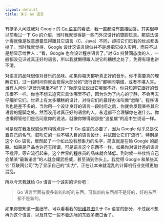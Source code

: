 ```yaml
---
layout: default
title: 关于 Go 语言
---
```



有挺多人问过我对 Google 的 [Go 语言](http://golang.org)的看法，我一直都没有直接回答。其实很早以前看过一下 Go 的介绍，当时我就觉得是一些门外汉设计的蹩脚玩具。那语法设计得就像是故意想要显得跟其它语言（C，Java）不同，却把它们已有的优点都丢掉了。当时我就觉得，Google 设计这语言貌似并不是想把它投入实用，而只不过是想显示给世人：“看，Google 也会设计程序语言了。”对 Go 持赞同态度的人，一般都没见识过真正好的语言，所以我就懒得跟人说它的糟糕之处了，免得有理也讲不清。

对语言的品味很像对音乐的品味。如果你每天都听真正好的音乐，你不需要真的理解它们，过一段时间你就会觉得大部分的“流行音乐”都味同嚼蜡，或者不堪入耳。当有人问你“这音乐哪里不好了？”你却没法说出它哪里不好，你只知道它跟好的音乐很不一样。你也不想去追究它具体哪里不好，因为你为了内心的宁静，不会再去仔细听它们。世界上有太多糟糕的设计，对待它们的最好办法叫做“忽略”。程序语言也是差不多的，当你用一个设计良好的语言一段时间之后，你就会发现某些其它语言的蹩脚之处。然而没用过真正好的语言的人，永远都不会理解你在说什么。你也懒得管他们是否同意你的说法，就像你懒得跟那些“追星族”的高中生说话一样。

可是现在我发现貌似有稍微点评一下 Go 语言的必要了，因为 Google 似乎总是仗着自己的名气，鼓吹它的一些不堪入目的语言设计，并试图让它们“流行”。特别是这个 Go 语言，居然起了一个如此没有想象力的名字，简直就是在舔 Google 的屁股。如果是产品也许还无所谓，可是语言这个东西不一样。如果你对设计差的语言不批评，等它流行起来，这个世界的程序员的品味就会降低。到时候一些仗恃自己会某某“最新语言”的人就会耀武扬威，甚至骑到你头上。我觉得 Google 和某些其它“互联网公司”为了显示自己的“实力”，正在让本来就混乱的计算机行业变得更加混乱。

所以今天我就给 Go 语言一个诚实的评价吧：

> Go 语言里面有很多新的和好的东西。可惜新的东西都不是好的，好的东西都不是新的。

如果你想知道一些细节，可以看看我的[思维导图](http://www.mindomo.com/view.htm?m=8cc4f95228f942f8886106d876d1b041)关于 Go 语言的部分，不过我不想再为这个语言，以及其它一些不着边际的东西多费口舌了。
